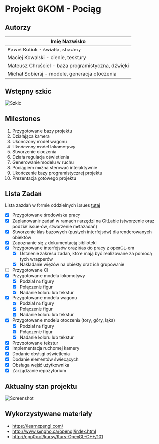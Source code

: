 # Projekt GKOM - Pociąg

## Autorzy
| Imię Nazwisko                                     |
| ------------------------------------------------- |
| Paweł Kotiuk - światła, shadery                   |
| Maciej Kowalski - cienie, tesktury                |
| Mateusz Chruściel - baza programistyczna, dźwięki |
| Michał Sobieraj - modele, generacja otoczenia     |

## Wstępny szkic
![Szkic](./szkic.png)



## Milestones


1. Przygotowanie bazy projektu  
2. Działająca kamera  
3. Ukończony model wagonu   
4. Ukończony model lokomotywy  
5. Stworzenie otoczenia  
6. Działa regulacja oświetlenia  
7. Generowanie modelu w ruchu
8. Pociągiem można sterować interaktywnie  
9. Ukończenie bazy programistycznej projektu
10. Prezentacja gotowego projektu  

## Lista Zadań
Lista zazdań w formie oddzielnych issues [tutaj](http://gitlab.ii.pw.edu.pl/gkom.20z/206.-pociag/-/issues?scope=all&utf8=%E2%9C%93&state=all)
- [x] Przygotowanie środowiska pracy
- [x] Zaplanowanie zadań w ramach narzędzi na GitLabie (stworzenie oraz podział issue-ów, stworzenie metazadań)
- [x] Stworzenie klas bazowych (pustych interfejsów) dla renderowanych obiektów
- [x] Zapoznanie się z dokumentacją biblioteki
- [x] Przygotowanie interfejsów oraz klas do pracy z openGL-em
    - [x] Ustalenie zakresu zadań, które mają być realizowane za pomocą tych wrapperów
    - [x] Nakładanie więzów na obiekty oraz ich grupowanie
- [ ] Przygotowanie CI
- [x] Przygotowanie modelu lokomotywy
    - [x] Podział na figury
    - [x] Połączenie figur
    - [x] Nadanie koloru lub tekstur
- [x] Przygotowanie modelu wagonu
    - [x] Podział na figury
    - [x] Połączenie figur
    - [x] Nadanie koloru lub tekstur
- [x] Przygotowanie modelu otoczenia (tory, góry, łąka)
    - [x] Podział na figury
    - [x] Połączenie figur
    - [x] Nadanie koloru lub tekstur
- [x] Przygotowanie tekstur
- [x] Implementacja ruchomej kamery
- [x] Dodanie obsługi oświetlenia
- [x] Dodanie elementów świecących
- [x] Obsługa wejść użytkownika
- [x] Zarządzanie repozytorium

## Aktualny stan projektu
![Screenshot](./screenshot.png)

## Wykorzystywane materiały
 - https://learnopengl.com/
 - http://www.songho.ca/opengl/index.html
 - http://cpp0x.pl/kursy/Kurs-OpenGL-C++/101

